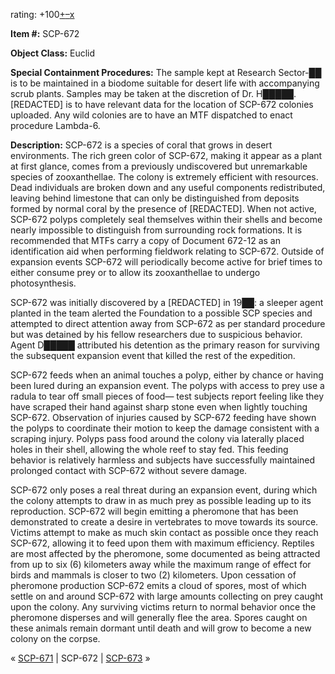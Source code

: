 rating: +100[+](javascript:; "I like it")[–](javascript:; "I don't like it")[x](javascript:; "Cancel my vote")

**Item #:** SCP-672

**Object Class:** Euclid

**Special Containment Procedures:** The sample kept at Research Sector-██ is to be maintained in a biodome suitable for desert life with accompanying scrub plants. Samples may be taken at the discretion of Dr. H█████. \[REDACTED\] is to have relevant data for the location of SCP-672 colonies uploaded. Any wild colonies are to have an MTF dispatched to enact procedure Lambda-6.

**Description:** SCP-672 is a species of coral that grows in desert environments. The rich green color of SCP-672, making it appear as a plant at first glance, comes from a previously undiscovered but unremarkable species of zooxanthellae. The colony is extremely efficient with resources. Dead individuals are broken down and any useful components redistributed, leaving behind limestone that can only be distinguished from deposits formed by normal coral by the presence of \[REDACTED\]. When not active, SCP-672 polyps completely seal themselves within their shells and become nearly impossible to distinguish from surrounding rock formations. It is recommended that MTFs carry a copy of Document 672-12 as an identification aid when performing fieldwork relating to SCP-672. Outside of expansion events SCP-672 will periodically become active for brief times to either consume prey or to allow its zooxanthellae to undergo photosynthesis.

SCP-672 was initially discovered by a \[REDACTED\] in 19██: a sleeper agent planted in the team alerted the Foundation to a possible SCP species and attempted to direct attention away from SCP-672 as per standard procedure but was detained by his fellow researchers due to suspicious behavior. Agent D█████ attributed his detention as the primary reason for surviving the subsequent expansion event that killed the rest of the expedition.

SCP-672 feeds when an animal touches a polyp, either by chance or having been lured during an expansion event. The polyps with access to prey use a radula to tear off small pieces of food— test subjects report feeling like they have scraped their hand against sharp stone even when lightly touching SCP-672. Observation of injuries caused by SCP-672 feeding have shown the polyps to coordinate their motion to keep the damage consistent with a scraping injury. Polyps pass food around the colony via laterally placed holes in their shell, allowing the whole reef to stay fed. This feeding behavior is relatively harmless and subjects have successfully maintained prolonged contact with SCP-672 without severe damage.

SCP-672 only poses a real threat during an expansion event, during which the colony attempts to draw in as much prey as possible leading up to its reproduction. SCP-672 will begin emitting a pheromone that has been demonstrated to create a desire in vertebrates to move towards its source. Victims attempt to make as much skin contact as possible once they reach SCP-672, allowing it to feed upon them with maximum efficiency. Reptiles are most affected by the pheromone, some documented as being attracted from up to six (6) kilometers away while the maximum range of effect for birds and mammals is closer to two (2) kilometers. Upon cessation of pheromone production SCP-672 emits a cloud of spores, most of which settle on and around SCP-672 with large amounts collecting on prey caught upon the colony. Any surviving victims return to normal behavior once the pheromone disperses and will generally flee the area. Spores caught on these animals remain dormant until death and will grow to become a new colony on the corpse.

« [SCP-671](/scp-671) | SCP-672 | [SCP-673](/scp-673) »